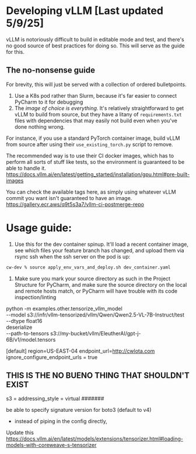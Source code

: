 # Developing vLLM [Last updated 5/9/25]
vLLM is notoriously difficult to build in editable mode and test, and there's
no good source of best practices for doing so. This will serve as the guide
for this.

## The no-nonsense guide
For brevity, this will just be served with a collection of ordered
bulletpoints.

1. Use a K8s pod rather than Slurm, because it's far easier to connect PyCharm
to it for debugging
2. The _image of choice is everything_. It's relatively straightforward to get
vLLM to build from source, but they have a litany of `requirements.txt` files
with dependencies that may easily not build even when you've done nothing wrong.

For instance, if you use a standard PyTorch container image, build vLLM
from source after using their `use_existing_torch.py` script to remove.

The recommended way is to use their CI docker images, which has to perform
all sorts of stuff like tests, so the environment is guaranteed to be able to
handle it. https://docs.vllm.ai/en/latest/getting_started/installation/gpu.html#pre-built-images

You can check the available tags here, as simply using whatever vLLM commit
you want isn't guaranteed to have an image.
https://gallery.ecr.aws/q9t5s3a7/vllm-ci-postmerge-repo

# Usage guide:
1. Use this for the dev container spinup. It'll load a recent container image,
see which files your feature branch has changed, and upload them via rsync ssh
when the ssh server on the pod is up:

```bash
cw-dev % source apply_env_vars_and_deploy.sh dev_container.yaml
```

1. Make sure you mark your source directory as such in the Project Structure
for PyCharm, and make sure the source directory on the local and remote hosts
match, or PyCharm will have trouble with its code inspection/linting

python -m examples.other.tensorize_vllm_model \
   --model s3://infr/vllm-tensorized/vllm/Qwen/Qwen2.5-VL-7B-Instruct/test \
   --dtype float16 \
   deserialize \
   --path-to-tensors s3://my-bucket/vllm/EleutherAI/gpt-j-6B/v1/model.tensors

[default]
region=US-EAST-04
endpoint_url=http://cwlota.com
ignore_configure_endpoint_urls = true

## THIS IS THE NO BUENO THING THAT SHOULDN'T EXIST
s3 =
  addressing_style = virtual
#######

be able to specify signature version for boto3 (default to v4)

- instead of piping in the config directly,

Update this https://docs.vllm.ai/en/latest/models/extensions/tensorizer.html#loading-models-with-coreweave-s-tensorizer
